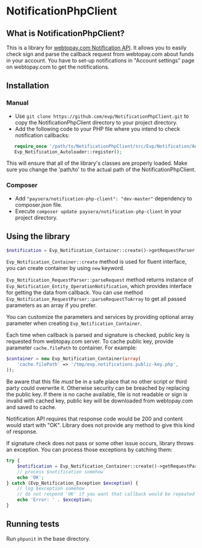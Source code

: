 # NotificationPhpClient

## What is NotificationPhpClient?

This is a library for [webtopay.com Notification API][1]. It allows you to easily check sign and parse the callback request
from webtopay.com about funds in your account. You have to set-up notifications in "Account settings" page on
webtopay.com to get the notifications.

## Installation

### Manual
* Use `git clone https://github.com/evp/NotificationPhpClient.git` to copy the NotificationPhpClient directory to your
project directory.
* Add the following code to your PHP file where you intend to check notification callbacks:

```php
   require_once '/path/to/NotificationPhpClient/src/Evp/Notification/Autoloader.php';
   Evp_Notification_Autoloader::register();
```

This will ensure that all of the library's classes are properly loaded.
Make sure you change the 'path/to' to the actual path of the NotificationPhpClient.

### Composer

* Add `"paysera/notification-php-client": "dev-master"` dependency to composer.json file.
* Execute `composer update paysera/notification-php-client` in your project directory.

## Using the library

```php
$notification = Evp_Notification_Container::create()->getRequestParser()->parseRequest($_POST);
```

`Evp_Notification_Container::create` method is used for fluent interface, you can create container by using `new` keyword.

`Evp_Notification_RequestParser::parseRequest` method returns instance of `Evp_Notification_Entity_OperationNotification`,
which provides interface for getting the data from callback.
You can use method `Evp_Notification_RequestParser::parseRequestToArray` to get all passed parameters as an array
if you prefer.

You can customize the parameters and services by providing optional array parameter when creating `Evp_Notification_Container`.

Each time when callback is parsed and signature is checked, public key is requested from webtopay.com server. To cache
public key, provide parameter `cache.filePath` to container. For example:

```php
$container = new Evp_Notification_Container(array(
    'cache.filePath' => '/tmp/evp.notifications.public-key.php',
));
```

Be aware that this file *must* be in a safe place that no other script or third party could overwrite it. Otherwise
security can be breached by replacing the public key.
If there is no cache available, file is not readable or sign is invalid with cached key, public key will be downloaded
from webtopay.com and saved to cache.


Notification API requires that response code would be 200 and content would start with "OK". Library does not provide
any method to give this kind of response.

If signature check does not pass or some other issue occurs, library throws an exception. You can process those
exceptions by catching them:

```php
try {
    $notification = Evp_Notification_Container::create()->getRequestParser()->parseRequest($_POST);
    // process $notification somehow
    echo 'OK';
} catch (Evp_Notification_Exception $exception) {
    // log $exception somehow
    // do not respond 'OK' if you want that callback would be repeated after some time
    echo 'Error: ' . $exception;
}
```


## Running tests

Run `phpunit` in the base directory.

[1]: https://www.mokejimai.lt/dokumentacija.html
